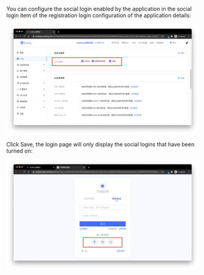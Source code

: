 You can configure the social login enabled by the application in the social login item of the registration login configuration of the application details:

![](../../images/config-social-connections.png)

Click Save, the login page will only display the social logins that have been turned on:

![](../../images/configured-social-connections.png)
